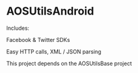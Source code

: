 AOSUtilsAndroid
===============

Includes:

Facebook & Twitter SDKs

Easy HTTP calls, XML / JSON parsing


This project depends on the AOSUtilsBase project
